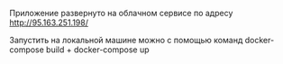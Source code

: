 Приложение развернуто на облачном сервисе по адресу http://95.163.251.198/

Запустить на локальной машине можно с помощью команд docker-compose build + docker-compose up
